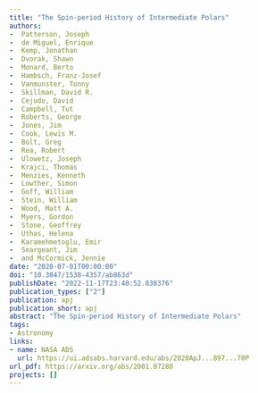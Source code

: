 ```yaml
---
title: "The Spin-period History of Intermediate Polars"
authors:
-  Patterson, Joseph
-  de Miguel, Enrique
-  Kemp, Jonathan
-  Dvorak, Shawn
-  Monard, Berto
-  Hambsch, Franz-Josef
-  Vanmunster, Tonny
-  Skillman, David R.
-  Cejudo, David
-  Campbell, Tut
-  Roberts, George
-  Jones, Jim
-  Cook, Lewis M.
-  Bolt, Greg
-  Rea, Robert
-  Ulowetz, Joseph
-  Krajci, Thomas
-  Menzies, Kenneth
-  Lowther, Simon
-  Goff, William
-  Stein, William
-  Wood, Matt A.
-  Myers, Gordon
-  Stone, Geoffrey
-  Uthas, Helena
-  Karamehmetoglu, Emir
-  Seargeant, Jim
-  and McCormick, Jennie
date: "2020-07-01T00:00:00"
doi: "10.3847/1538-4357/ab863d"
publishDate: "2022-11-17T23:40:52.838376"
publication_types: ["2"]
publication: apj
publication_short: apj
abstract: "The Spin-period History of Intermediate Polars"
tags:
- Astronomy
links:
- name: NASA ADS
  url: https://ui.adsabs.harvard.edu/abs/2020ApJ...897...70P
url_pdf: https://arxiv.org/abs/2001.07288
projects: []
---
```

